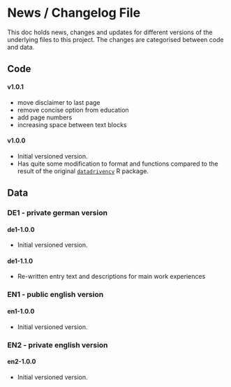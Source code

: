 # News / Changelog File

This doc holds news, changes and updates for different versions of the underlying files to this project. The changes are categorised between code and data.

## Code

#### v1.0.1

- move disclaimer to last page
- remove concise option from education
- add page numbers
- increasing space between text blocks

#### v1.0.0

- Initial versioned version.
- Has quite some modification to format and functions compared to the result of the original [`datadrivencv`](http://nickstrayer.me/datadrivencv/) R package.

## Data

### DE1 - private german version

#### de1-1.0.0

- Initial versioned version.

#### de1-1.1.0

- Re-written entry text and descriptions for main work experiences


### EN1 - public english version

#### en1-1.0.0

- Initial versioned version.


### EN2 - private english version

#### en2-1.0.0

- Initial versioned version.
